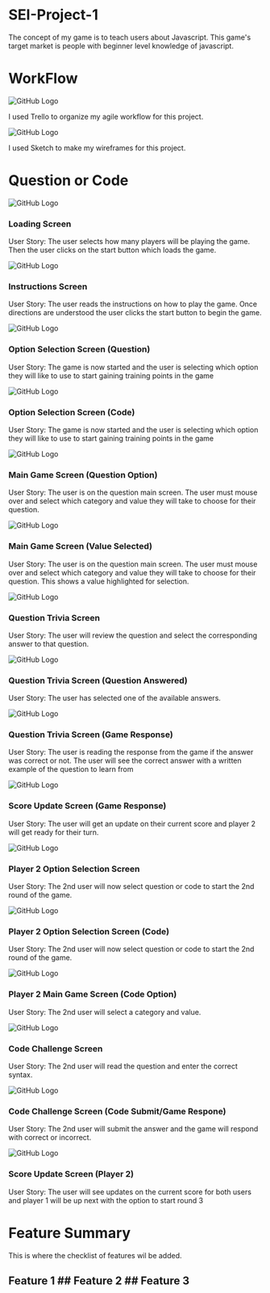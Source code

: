 # SEI-Project-1
The concept of my game is to teach users about Javascript. This game's target market is people with beginner level knowledge of javascript. 

# WorkFlow 

![GitHub Logo](https://i.imgur.com/HwxTYH3.png)

I used Trello to organize my agile workflow for this project.

![GitHub Logo](https://i.imgur.com/HSrhn0P.png)

I used Sketch to make my wireframes for this project. 

# Question or Code

![GitHub Logo](https://i.imgur.com/OGVXPNL.png)

### Loading Screen
User Story: The user selects how many players will be playing the game. Then the user clicks on the start button which loads the game. 

![GitHub Logo](https://i.imgur.com/lrJs3s1.png)

### Instructions Screen 
User Story: The user reads the instructions on how to play the game. Once directions are understood the user clicks the start button to begin the game. 

![GitHub Logo](https://i.imgur.com/mdTMhrK.png)

### Option Selection Screen (Question) 
User Story: The game is now started and the user is selecting which option they will like to use to start gaining training points in the game


![GitHub Logo](https://i.imgur.com/V0uy7Ff.png)

### Option Selection Screen (Code) 
User Story: The game is now started and the user is selecting which option they will like to use to start gaining training points in the game


![GitHub Logo](https://i.imgur.com/nzCJvJP.png)

### Main Game Screen (Question Option)  
User Story: The user is on the question main screen. The user must mouse over and select which category and value they will take to choose for their question. 

![GitHub Logo](https://i.imgur.com/xhAwq78.png)

### Main Game Screen (Value Selected)  
User Story: The user is on the question main screen. The user must mouse over and select which category and value they will take to choose for their question. This shows a value highlighted for selection. 


![GitHub Logo](https://i.imgur.com/PUHDd2z.png)

### Question Trivia Screen  
User Story: The user will review the question and select the corresponding answer to that question. 


![GitHub Logo](https://i.imgur.com/ZI1iH7h.png)

### Question Trivia Screen (Question Answered)  
User Story: The user has selected one of the available answers. 


![GitHub Logo](https://i.imgur.com/TvjtH0M.png)

### Question Trivia Screen (Game Response)  
User Story: The user is reading the response from the game if the answer was correct or not. The user will see the correct answer with a written example of the question to learn from


![GitHub Logo](https://i.imgur.com/PAylmRh.png)

### Score Update Screen (Game Response)  
User Story: The user will get an update on their current score and player 2 will get ready for their turn. 


![GitHub Logo](https://i.imgur.com/MyLgKne.png)

### Player 2 Option Selection Screen 
User Story: The 2nd user will now select question or code to start the 2nd round of the game. 


![GitHub Logo](https://i.imgur.com/WJaFUAc.png)

### Player 2 Option Selection Screen (Code)  
User Story: The 2nd user will now select question or code to start the 2nd round of the game. 


![GitHub Logo](https://i.imgur.com/2oxhnKf.png)

### Player 2 Main Game Screen (Code Option)  
User Story: The 2nd user will select a category and value. 


![GitHub Logo](https://i.imgur.com/aNDZ08k.png)

### Code Challenge Screen  
User Story: The 2nd user will read the question and enter the correct syntax. 


![GitHub Logo](https://i.imgur.com/kKU2qi9.png)

### Code Challenge Screen (Code Submit/Game Respone)   
User Story: The 2nd user will submit the answer and the game will respond with correct or incorrect. 


![GitHub Logo](https://i.imgur.com/v1dGP6C.png)

### Score Update Screen (Player 2)   
User Story: The user will see updates on the current score for both users and player 1 will be up next with the option to start round 3



# Feature Summary 
This is where the checklist of features wil be added. 
## Feature 1     ## Feature 2     ## Feature 3
